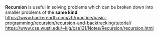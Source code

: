 **Recursion** is useful in solving problems which can be broken down into smaller problems of the **same kind**. 
https://www.hackerearth.com/zh/practice/basic-programming/recursion/recursion-and-backtracking/tutorial/
https://www.cse.wustl.edu/~kjg/cse131/Notes/Recursion/recursion.html
